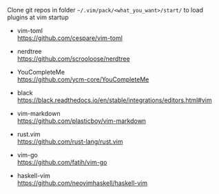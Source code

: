 Clone git repos in folder `~/.vim/pack/<what_you_want>/start/` to load plugins at vim startup

- vim-toml  
https://github.com/cespare/vim-toml

- nerdtree  
https://github.com/scrooloose/nerdtree

- YouCompleteMe  
https://github.com/ycm-core/YouCompleteMe

- black  
https://black.readthedocs.io/en/stable/integrations/editors.html#vim

- vim-markdown  
https://github.com/plasticboy/vim-markdown

- rust.vim  
https://github.com/rust-lang/rust.vim

- vim-go  
https://github.com/fatih/vim-go

- haskell-vim  
https://github.com/neovimhaskell/haskell-vim
